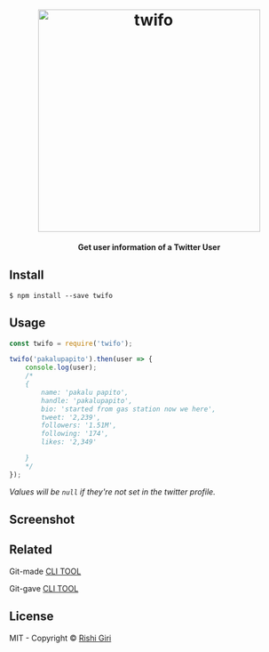 <h1 align="center">
  <a href="https://www.npmjs.com/package/twifo"><img src="http://rishigiri.com/github/twifo.png" alt="twifo" width="400"></a>
  <br>
</h1>


<p align="center"><b>Get user information of a Twitter User</b></p>


## Install

```
$ npm install --save twifo
```

## Usage

```js
const twifo = require('twifo');

twifo('pakalupapito').then(user => {
	console.log(user);
	/*
	{
		name: 'pakalu papito',
		handle: 'pakalupapito',
		bio: 'started from gas station now we here',
		tweet: '2,239',
		followers: '1.51M',
		following: '174',
		likes: '2,349'

	}
	*/
});
```

*Values will be `null` if they're not set in the twitter profile.*

## Screenshot

<!--
<h1 align="center">
  <img src="http://rishigiri.com/github/instashot.png" alt="Instavim" width=""></a>
</h1>
-->

## Related

Git-made    [ CLI TOOL ](https://github.com/CodeDotJS/git-made)

Git-gave [ CLI TOOL ](https://github.com/CodeDotJS/git-gave)

## License

MIT - Copyright &copy; [Rishi Giri](http://rishigiri.com)
